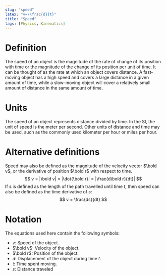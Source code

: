 ```yaml
---
slug: "speed"
latex: "v=\\frac{d}{t}"
title: "Speed"
tags: [Physics, Kinematics]
---
```


# Definition

The speed of an object is the magnitude of the rate of change of its position with time or the magnitude of the change
of its position per unit of time. It can be thought of as the rate at which an object covers distance. A fast-moving
object has a high speed and covers a large distance in a given amount of time, while a slow-moving object will cover a
relatively small amount of distance in the same amount of time.

# Units

The speed of an object represents distance divided by time. In the SI, the unit of speed is the meter per second. Other
units of distance and time may be used, such as the commonly used kilometer per hour or miles per hour.


# Alternative definitions

Speed may also be defined as the magnitude of the velocity vector $\bold v$, or the derivative of position $\bold r$
with respect to time. $$ v = |\bold v| = |\dot{\bold r}| = |\frac{d\bold r}{dt}| $$ If $s$ is defined as the length of
the path travelled until time $t$, then speed can also be defined as the time derivative of $s$:
$$ v = \frac{ds}{dt} $$

# Notation

The equations used here contain the following symbols:

- $v$: Speed of the object.
- $\bold v$: Velocity of the object.
- $\bold r$: Position of the object.
- $d$: Displacement of the object during time $t$.
- $t$: Time spent moving.
- $s$: Distance traveled



